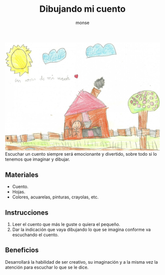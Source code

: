﻿---
layout: post
title:  "Dibujando mi cuento"
tags: [interpersonal]
categories: [ninos, actividad]
author: monse
image: /assets/posts/2020-06-05-dibujando-mi-cuento.jpeg
hidden: true
---
![Actividad de dibujo](/assets/posts/2020-06-05-dibujando-mi-cuento.jpeg)<br/>
Escuchar un cuento siempre será emocionante y divertido, sobre todo si lo tenemos que imaginar y dibujar. 

## Materiales 
- Cuento.
- Hojas.
- Colores, acuarelas, pinturas, crayolas, etc. 

## Instrucciones 
1. Leer el cuento que más le guste o quiera el pequeño.
2. Dar la indicación que vaya dibujando lo que se imagina conforme va escuchando el cuento.

## Beneficios 
Desarrollará la habilidad de ser creativo, su imaginación y a la misma vez la atención para escuchar lo que se le dice. 